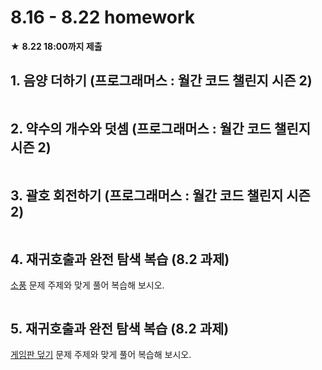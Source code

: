 # 8.16 - 8.22 homework

★ **8.22 18:00까지 제출**

## 1. 음양 더하기 (프로그래머스 :  월간 코드 챌린지 시즌 2)

```python
```



## 2. 약수의 개수와 덧셈 (프로그래머스 :  월간 코드 챌린지 시즌 2)

```python
```



## 3. 괄호 회전하기 (프로그래머스 :  월간 코드 챌린지 시즌 2)

```python
```



## 4. 재귀호출과 완전 탐색 복습 (8.2 과제)

[소풍](https://algospot.com/judge/problem/read/PICNIC)   문제 주제와 맞게 풀어 복습해 보시오.

```python
```



## 5. 재귀호출과 완전 탐색 복습 (8.2 과제)

[게임판 덮기](https://algospot.com/judge/problem/read/BOARDCOVER) 문제 주제와 맞게 풀어 복습해 보시오.